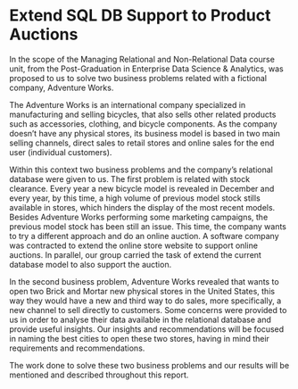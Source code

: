 # Extend SQL DB Support to Product Auctions

In the scope of the Managing Relational and Non-Relational Data course unit, from the Post-Graduation in Enterprise Data Science & Analytics, was proposed to us to solve two business problems related with a fictional company, Adventure Works.

The Adventure Works is an international company specialized in manufacturing and selling bicycles, that also sells other related products such as accessories, clothing, and bicycle components. As the company doesn’t have any physical stores, its business model is based in two main selling channels, direct sales to retail stores and online sales for the end user (individual customers). 
  
Within this context two business problems and the company’s relational database were given to us. The first problem is related with stock clearance. Every year a new bicycle model is revealed in December and every year, by this time, a high volume of previous model stock stills available in stores, which hinders the display of the most recent models. Besides Adventure Works performing some marketing campaigns, the previous model stock has been still an issue. This time, the company wants to try a different approach and do an online auction. A software company was contracted to extend the online store website to support online auctions. In parallel, our group carried the task of extend the current database model to also support the auction.
  
In the second business problem, Adventure Works revealed that wants to open two Brick and Mortar new physical stores in the United States, this way they would have a new and third way to do sales, more specifically, a new channel to sell directly to customers. Some concerns were provided to us in order to analyse their data available in the relational database and provide useful insights. Our insights and recommendations will be focused in naming the best cities to open these two stores, having in mind their requirements and recommendations.

The work done to solve these two business problems and our results will be mentioned and described throughout this report.
